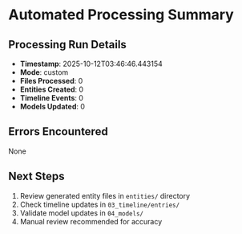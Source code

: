 # Automated Processing Summary

## Processing Run Details
- **Timestamp**: 2025-10-12T03:46:46.443154
- **Mode**: custom
- **Files Processed**: 0
- **Entities Created**: 0
- **Timeline Events**: 0
- **Models Updated**: 0

## Errors Encountered
None

## Next Steps
1. Review generated entity files in `entities/` directory
2. Check timeline updates in `03_timeline/entries/`
3. Validate model updates in `04_models/`
4. Manual review recommended for accuracy
